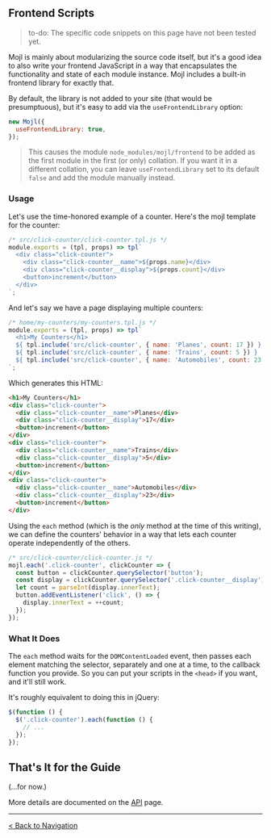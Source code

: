 ## Frontend Scripts

> to-do: The specific code snippets on this page have not been tested yet.

Mojl is mainly about modularizing the source code itself, but it's a good idea to also write your frontend JavaScript in a way that encapsulates the functionality and state of each module instance. Mojl includes a built-in frontend library for exactly that.

By default, the library is not added to your site (that would be presumptuous), but it's easy to add via the `useFrontendLibrary` option:

```javascript
new Mojl({
  useFrontendLibrary: true,
});
```

> This causes the module `node_modules/mojl/frontend` to be added as the first module in the first (or only) collation. If you want it in a different collation, you can leave `useFrontendLibrary` set to its default `false` and add the module manually instead.

### Usage

Let's use the time-honored example of a counter. Here's the mojl template for the counter:

```javascript
/* src/click-counter/click-counter.tpl.js */
module.exports = (tpl, props) => tpl`
  <div class="click-counter">
    <div class="click-counter__name">${props.name}</div>
    <div class="click-counter__display">${props.count}</div>
    <button>increment</button>
  </div>
`;
```

And let's say we have a page displaying multiple counters:

```javascript
/* home/my-counters/my-counters.tpl.js */
module.exports = (tpl, props) => tpl`
  <h1>My Counters</h1>
  ${ tpl.include('src/click-counter', { name: 'Planes', count: 17 }) }
  ${ tpl.include('src/click-counter', { name: 'Trains', count: 5 }) }
  ${ tpl.include('src/click-counter', { name: 'Automobiles', count: 23 }) }
`;
```

Which generates this HTML:

```html
<h1>My Counters</h1>
<div class="click-counter">
  <div class="click-counter__name">Planes</div>
  <div class="click-counter__display">17</div>
  <button>increment</button>
</div>
<div class="click-counter">
  <div class="click-counter__name">Trains</div>
  <div class="click-counter__display">5</div>
  <button>increment</button>
</div>
<div class="click-counter">
  <div class="click-counter__name">Automobiles</div>
  <div class="click-counter__display">23</div>
  <button>increment</button>
</div>
```

Using the `each` method (which is the *only* method at the time of this writing), we can define the counters' behavior in a way that lets each counter operate independently of the others.

```javascript
/* src/click-counter/click-counter.js */
mojl.each('.click-counter', clickCounter => {
  const button = clickCounter.querySelector('button');
  const display = clickCounter.querySelector('.click-counter__display');
  let count = parseInt(display.innerText);
  button.addEventListener('click', () => {
    display.innerText = ++count;
  });
});
```

### What It Does

The `each` method waits for the `DOMContentLoaded` event, then passes each element matching the selector, separately and one at a time, to the callback function you provide. So you can put your scripts in the `<head>` if you want, and it'll still work.

It's roughly equivalent to doing this in jQuery:

```javascript
$(function () {
  $('.click-counter').each(function () {
    // ...
  });
});
```


## That's It for the Guide

(...for now.)

More details are documented on the [API](api.md) page.


---

[< Back to Navigation](index.md#navigation)